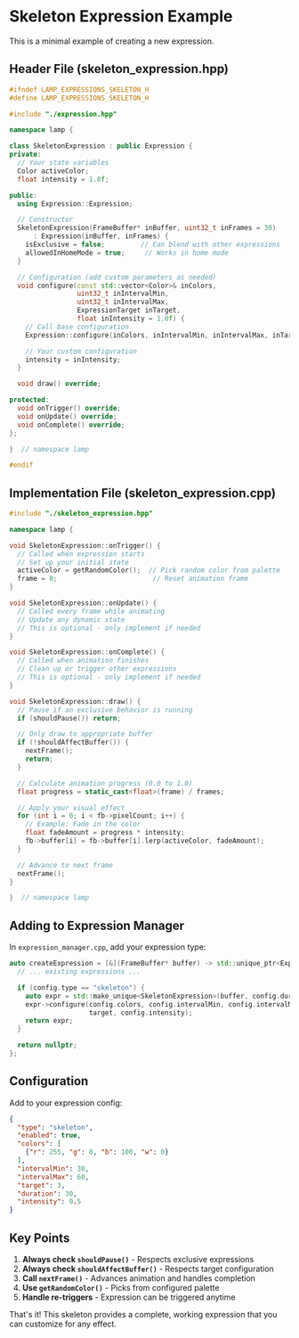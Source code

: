 # Skeleton Expression Example

This is a minimal example of creating a new expression.

## Header File (skeleton_expression.hpp)

```cpp
#ifndef LAMP_EXPRESSIONS_SKELETON_H
#define LAMP_EXPRESSIONS_SKELETON_H

#include "./expression.hpp"

namespace lamp {

class SkeletonExpression : public Expression {
private:
  // Your state variables
  Color activeColor;
  float intensity = 1.0f;

public:
  using Expression::Expression;

  // Constructor
  SkeletonExpression(FrameBuffer* inBuffer, uint32_t inFrames = 30)
      : Expression(inBuffer, inFrames) {
    isExclusive = false;         // Can blend with other expressions
    allowedInHomeMode = true;     // Works in home mode
  }

  // Configuration (add custom parameters as needed)
  void configure(const std::vector<Color>& inColors,
                 uint32_t inIntervalMin,
                 uint32_t inIntervalMax,
                 ExpressionTarget inTarget,
                 float inIntensity = 1.0f) {
    // Call base configuration
    Expression::configure(inColors, inIntervalMin, inIntervalMax, inTarget);

    // Your custom configuration
    intensity = inIntensity;
  }

  void draw() override;

protected:
  void onTrigger() override;
  void onUpdate() override;
  void onComplete() override;
};

}  // namespace lamp

#endif
```

## Implementation File (skeleton_expression.cpp)

```cpp
#include "./skeleton_expression.hpp"

namespace lamp {

void SkeletonExpression::onTrigger() {
  // Called when expression starts
  // Set up your initial state
  activeColor = getRandomColor();  // Pick random color from palette
  frame = 0;                        // Reset animation frame
}

void SkeletonExpression::onUpdate() {
  // Called every frame while animating
  // Update any dynamic state
  // This is optional - only implement if needed
}

void SkeletonExpression::onComplete() {
  // Called when animation finishes
  // Clean up or trigger other expressions
  // This is optional - only implement if needed
}

void SkeletonExpression::draw() {
  // Pause if an exclusive behavior is running
  if (shouldPause()) return;

  // Only draw to appropriate buffer
  if (!shouldAffectBuffer()) {
    nextFrame();
    return;
  }

  // Calculate animation progress (0.0 to 1.0)
  float progress = static_cast<float>(frame) / frames;

  // Apply your visual effect
  for (int i = 0; i < fb->pixelCount; i++) {
    // Example: Fade in the color
    float fadeAmount = progress * intensity;
    fb->buffer[i] = fb->buffer[i].lerp(activeColor, fadeAmount);
  }

  // Advance to next frame
  nextFrame();
}

}  // namespace lamp
```

## Adding to Expression Manager

In `expression_manager.cpp`, add your expression type:

```cpp
auto createExpression = [&](FrameBuffer* buffer) -> std::unique_ptr<Expression> {
  // ... existing expressions ...

  if (config.type == "skeleton") {
    auto expr = std::make_unique<SkeletonExpression>(buffer, config.duration);
    expr->configure(config.colors, config.intervalMin, config.intervalMax,
                    target, config.intensity);
    return expr;
  }

  return nullptr;
};
```

## Configuration

Add to your expression config:

```json
{
  "type": "skeleton",
  "enabled": true,
  "colors": [
    {"r": 255, "g": 0, "b": 100, "w": 0}
  ],
  "intervalMin": 30,
  "intervalMax": 60,
  "target": 3,
  "duration": 30,
  "intensity": 0.5
}
```

## Key Points

1. **Always check `shouldPause()`** - Respects exclusive expressions
2. **Always check `shouldAffectBuffer()`** - Respects target configuration
3. **Call `nextFrame()`** - Advances animation and handles completion
4. **Use `getRandomColor()`** - Picks from configured palette
5. **Handle re-triggers** - Expression can be triggered anytime

That's it! This skeleton provides a complete, working expression that you can customize for any effect.